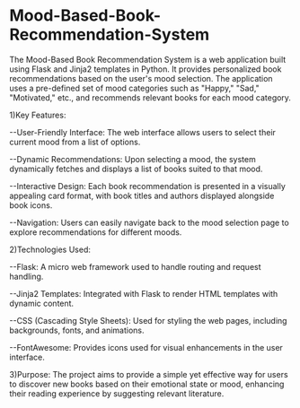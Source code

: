 # Mood-Based-Book-Recommendation-System
The Mood-Based Book Recommendation System is a web application built using Flask and Jinja2 templates in Python. It provides personalized book recommendations based on the user's mood selection. The application uses a pre-defined set of mood categories such as "Happy," "Sad," "Motivated," etc., and recommends relevant books for each mood category.

1)Key Features:

--User-Friendly Interface: The web interface allows users to select their current mood from a list of options.

--Dynamic Recommendations: Upon selecting a mood, the system dynamically fetches and displays a list of books suited to that mood.

--Interactive Design: Each book recommendation is presented in a visually appealing card format, with book titles and authors displayed alongside book icons.

--Navigation: Users can easily navigate back to the mood selection page to explore recommendations for different moods.

2)Technologies Used:

--Flask: A micro web framework used to handle routing and request handling.

--Jinja2 Templates: Integrated with Flask to render HTML templates with dynamic content.

--CSS (Cascading Style Sheets): Used for styling the web pages, including backgrounds, fonts, and animations.

--FontAwesome: Provides icons used for visual enhancements in the user interface.

3)Purpose: The project aims to provide a simple yet effective way for users to discover new books based on their emotional state or mood, enhancing their reading experience by suggesting relevant literature.
